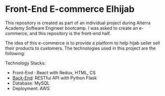 # Front-End E-commerce Elhijab

This repository is created as part of an individual project during Alterra Academy Software Engineer bootcamp. I was asked to create an e-commerce, and this repository is the front-end half.

The idea of this e-commerce is to provide a platform to help hijab seller sell their products to customers. The technologies used in this project are the following:

Technology Stacks:
- Front-End : React with Redux, HTML, CS
- [Back-End](https://github.com/Bagas17k/Portfolio-E-Commerce): RESTful API with Python Flask
- Database: MySQL
- Deployment: AWS
